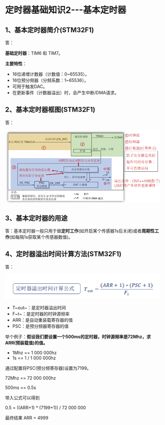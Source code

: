 # 定时器基础知识2---基本定时器

## 1、基本定时器简介(STM32F1)

答：

**基础定时器**：TIM6 和 TIM7。

**主要特性**：

- 16位递增计数器（计数值：0~65535）。
- 16位预分频器（分频系数：1~65536）。
- 可用于触发DAC。
- 在更新事件（计数器溢出）时，会产生中断/DMA请求。



## 2、基本定时器框图(STM32F1)

答：

![](图片/基本定时器结构图.png)



## 3、基本定时器的用途

答：基本定时器一般只用于做**定时工作**(如开启某个传感器1s后关闭)或者**周期性工作**(如每隔1s获取某个传感器数值)。



## 4、定时器溢出时间计算方法(STM32F1)

答：

![](图片/定时器溢出时间计算公式.png)

- T~out~：是定时器溢出时间
- F~t~：是定时器的时钟源频率
- ARR：是自动重装载寄存器的值
- PSC：是预分频器寄存器的值

举个例子：**假设我们要设置一个500ms的定时器，时钟源频率是72Mhz，求ARR(预装载值)的值。**

- 1Mhz == 1 000 000hz
- 1s == 1 / 1 000 000hz

通过配置将PSC(预分频寄存器)设置为7199。

72Mhz == 72 000 000hz

500ms == 0.5s

带入公式可以得到

0.5 = ((ARR+1) * (7199+1)) / 72 000 000

最终结果 ARR = 4999